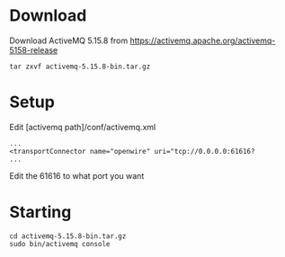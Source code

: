 
# Download

Download ActiveMQ 5.15.8 from https://activemq.apache.org/activemq-5158-release

`tar zxvf activemq-5.15.8-bin.tar.gz`

# Setup 

Edit [activemq path]/conf/activemq.xml 

    ...
    <transportConnector name="openwire" uri="tcp://0.0.0.0:61616?
    ...

Edit the 61616 to what port you want
# Starting

```
cd activemq-5.15.8-bin.tar.gz
sudo bin/activemq console
```